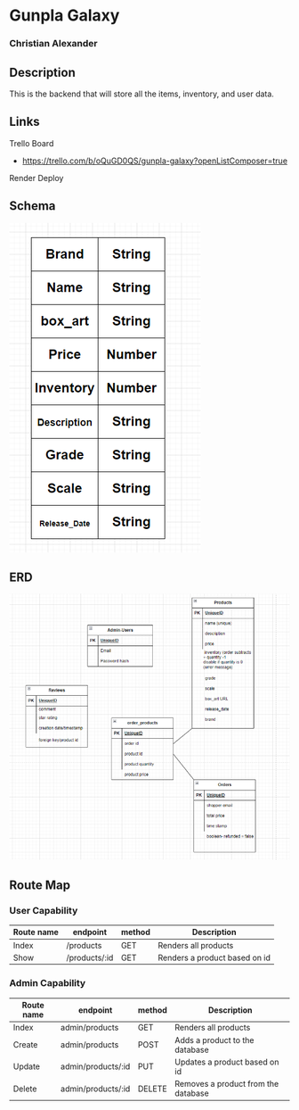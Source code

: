 # Gunpla Galaxy

### Christian Alexander

## Description
This is the backend that will store all the items, inventory, and user data.

## Links
Trello Board
- https://trello.com/b/oQuGD0QS/gunpla-galaxy?openListComposer=true

Render Deploy

## Schema
![Product](./images/schema2.png)

## ERD
![ERD](./images/erd3.png)

## Route Map

### User Capability
| Route name  | endpoint | method | Description                 |
| ----------- | -------- | ------ | --------------------------- |
| Index | /products   | GET    | Renders all products |
| Show | /products/:id   | GET    | Renders a product based on id |

### Admin Capability
| Route name  | endpoint | method | Description                 |
| ----------- | -------- | ------ | --------------------------- |
| Index | admin/products   | GET    | Renders all products |
| Create | admin/products  | POST    | Adds a product to the database |
| Update | admin/products/:id   |  PUT   | Updates a product based on id |
| Delete | admin/products/:id   | DELETE   | Removes a product from the database |